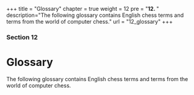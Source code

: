 +++
title = "Glossary"
chapter = true
weight = 12
pre = "<b>12. </b>"
description="The following glossary contains English chess terms and terms from the world of computer chess."
url = "12_glossary"
+++

### Section 12

# Glossary

The following glossary contains English chess terms and terms from the world of computer chess.
